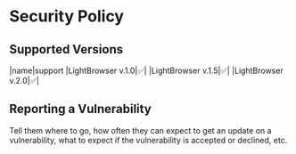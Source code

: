 # Security Policy

## Supported Versions



|name|support
|LightBrowser v.1.0|✅|
|LightBrowser v.1.5|✅|
|LightBrowser v.2.0|✅|
## Reporting a Vulnerability



Tell them where to go, how often they can expect to get an update on a vulnerability, what to expect if the vulnerability is accepted or
declined, etc.
